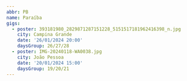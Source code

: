 ```yaml
---
abbr: PB
name: Paraíba
gigs:
  - poster: 393181980_2829871287151228_5151517181962416398_n.jpg
    city: Campina Grande
    date: '26/01/2024 20:00'
    daysGroup: 26/27/28
  - poster: IMG-20240118-WA0038.jpg
    city: João Pessoa
    date: '20/01/2024 15:00'
    daysGroup: 19/20/21
---
```


